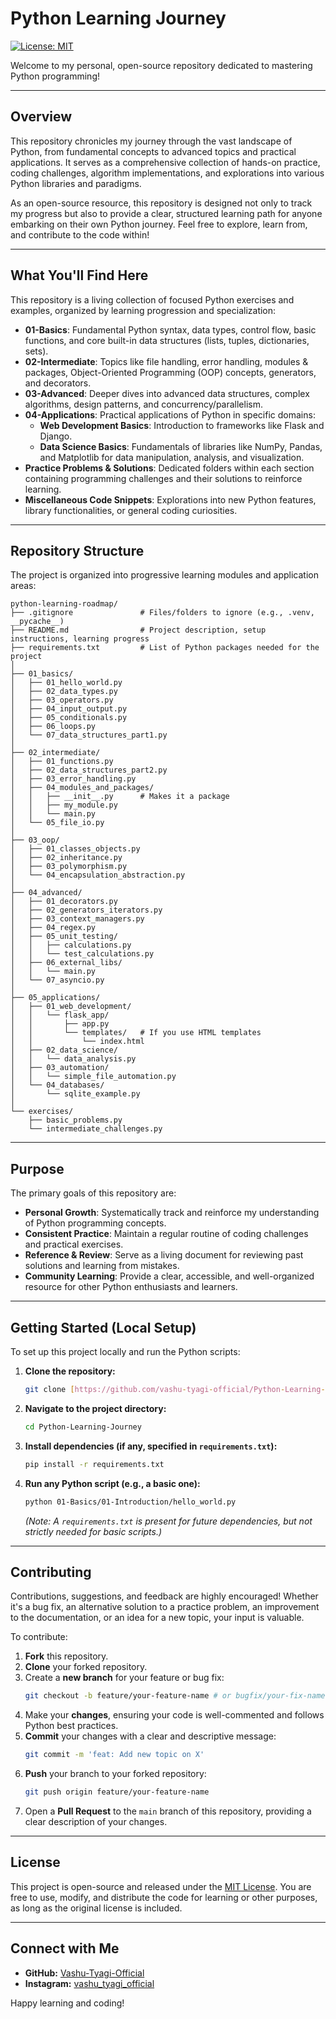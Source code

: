 # Python Learning Journey

[![License: MIT](https://img.shields.io/badge/License-MIT-yellow.svg)](LICENSE)

Welcome to my personal, open-source repository dedicated to mastering Python programming!

---

## Overview

This repository chronicles my journey through the vast landscape of Python, from fundamental concepts to advanced topics and practical applications. It serves as a comprehensive collection of hands-on practice, coding challenges, algorithm implementations, and explorations into various Python libraries and paradigms.

As an open-source resource, this repository is designed not only to track my progress but also to provide a clear, structured learning path for anyone embarking on their own Python journey. Feel free to explore, learn from, and contribute to the code within!

---

## What You'll Find Here

This repository is a living collection of focused Python exercises and examples, organized by learning progression and specialization:

- **01-Basics**: Fundamental Python syntax, data types, control flow, basic functions, and core built-in data structures (lists, tuples, dictionaries, sets).
- **02-Intermediate**: Topics like file handling, error handling, modules & packages, Object-Oriented Programming (OOP) concepts, generators, and decorators.
- **03-Advanced**: Deeper dives into advanced data structures, complex algorithms, design patterns, and concurrency/parallelism.
- **04-Applications**: Practical applications of Python in specific domains:
  - **Web Development Basics**: Introduction to frameworks like Flask and Django.
  - **Data Science Basics**: Fundamentals of libraries like NumPy, Pandas, and Matplotlib for data manipulation, analysis, and visualization.
- **Practice Problems & Solutions**: Dedicated folders within each section containing programming challenges and their solutions to reinforce learning.
- **Miscellaneous Code Snippets**: Explorations into new Python features, library functionalities, or general coding curiosities.

---

## Repository Structure

The project is organized into progressive learning modules and application areas:

```
python-learning-roadmap/
├── .gitignore               # Files/folders to ignore (e.g., .venv, __pycache__)
├── README.md                # Project description, setup instructions, learning progress
├── requirements.txt         # List of Python packages needed for the project
│
├── 01_basics/
│   ├── 01_hello_world.py
│   ├── 02_data_types.py
│   ├── 03_operators.py
│   ├── 04_input_output.py
│   ├── 05_conditionals.py
│   ├── 06_loops.py
│   └── 07_data_structures_part1.py
│
├── 02_intermediate/
│   ├── 01_functions.py
│   ├── 02_data_structures_part2.py
│   ├── 03_error_handling.py
│   ├── 04_modules_and_packages/
│   │   ├── __init__.py      # Makes it a package
│   │   ├── my_module.py
│   │   └── main.py
│   └── 05_file_io.py
│
├── 03_oop/
│   ├── 01_classes_objects.py
│   ├── 02_inheritance.py
│   ├── 03_polymorphism.py
│   └── 04_encapsulation_abstraction.py
│
├── 04_advanced/
│   ├── 01_decorators.py
│   ├── 02_generators_iterators.py
│   ├── 03_context_managers.py
│   ├── 04_regex.py
│   ├── 05_unit_testing/
│   │   ├── calculations.py
│   │   └── test_calculations.py
│   ├── 06_external_libs/
│   │   └── main.py
│   └── 07_asyncio.py
│
├── 05_applications/
│   ├── 01_web_development/
│   │   └── flask_app/
│   │       ├── app.py
│   │       └── templates/   # If you use HTML templates
│   │           └── index.html
│   ├── 02_data_science/
│   │   └── data_analysis.py
│   ├── 03_automation/
│   │   └── simple_file_automation.py
│   └── 04_databases/
│       └── sqlite_example.py
│
└── exercises/
    ├── basic_problems.py
    └── intermediate_challenges.py
```

---

## Purpose

The primary goals of this repository are:

- **Personal Growth**: Systematically track and reinforce my understanding of Python programming concepts.
- **Consistent Practice**: Maintain a regular routine of coding challenges and practical exercises.
- **Reference & Review**: Serve as a living document for reviewing past solutions and learning from mistakes.
- **Community Learning**: Provide a clear, accessible, and well-organized resource for other Python enthusiasts and learners.

---

## Getting Started (Local Setup)

To set up this project locally and run the Python scripts:

1.  **Clone the repository:**
    ```bash
    git clone [https://github.com/vashu-tyagi-official/Python-Learning-Journey.git](https://github.com/vashu-tyagi-official/Python-Learning-Journey.git)
    ```
2.  **Navigate to the project directory:**
    ```bash
    cd Python-Learning-Journey
    ```
3.  **Install dependencies (if any, specified in `requirements.txt`):**
    ```bash
    pip install -r requirements.txt
    ```
4.  **Run any Python script (e.g., a basic one):**
    ```bash
    python 01-Basics/01-Introduction/hello_world.py
    ```
    _(Note: A `requirements.txt` is present for future dependencies, but not strictly needed for basic scripts.)_

---

## Contributing

Contributions, suggestions, and feedback are highly encouraged! Whether it's a bug fix, an alternative solution to a practice problem, an improvement to the documentation, or an idea for a new topic, your input is valuable.

To contribute:

1.  **Fork** this repository.
2.  **Clone** your forked repository.
3.  Create a **new branch** for your feature or bug fix:
    ```bash
    git checkout -b feature/your-feature-name # or bugfix/your-fix-name
    ```
4.  Make your **changes**, ensuring your code is well-commented and follows Python best practices.
5.  **Commit** your changes with a clear and descriptive message:
    ```bash
    git commit -m 'feat: Add new topic on X'
    ```
6.  **Push** your branch to your forked repository:
    ```bash
    git push origin feature/your-feature-name
    ```
7.  Open a **Pull Request** to the `main` branch of this repository, providing a clear description of your changes.

---

## License

This project is open-source and released under the [MIT License](LICENSE). You are free to use, modify, and distribute the code for learning or other purposes, as long as the original license is included.

---

## Connect with Me

- **GitHub:** [Vashu-Tyagi-Official](https://github.com/vashu-tyagi-official)
- **Instagram:** [vashu_tyagi_official](https://www.instagram.com/vashu_tyagi_official/)

Happy learning and coding!
